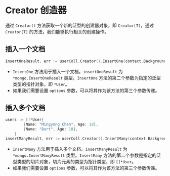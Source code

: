 # Creator 创造器
通过 `Creator()` 方法获取一个新的泛型的创建器对象，即 `Creator[T]`，通过 `Creator[T]` 的方法，我们能够执行相关的创建操作。
## 插入一个文档
```go
insertOneResult, err := userColl.Creator().InsertOne(context.Background(), &User{Name: "Mingyong Chen", Age: 18})
```
- `InsertOne` 方法用于插入一个文档。`insertOneResult` 为 `*mongo.InsertOneResult` 类型。`InsertOne` 方法的第二个参数为指定的泛型类型的指针对象，即 `*User`。
- 如果我们需要设置 `options` 参数，可以将其作为该方法的第三个参数传递。

## 插入多个文档
```go
users := []*User{
		{Name: "Mingyong Chen", Age: 18},
		{Name: "Burt", Age: 18},
	}
insertManyResult, err := userColl.Creator().InsertMany(context.Background(), users)
```
- `InsertMany` 方法用于插入多个文档。`insertManyResult` 为 `*mongo.InsertManyResult` 类型。`InsertMany` 方法的第二个参数是指定的泛型类型的切片对象，切片元素的类型为指针类型，即 `[]*User`。
- 如果我们需要设置 `options` 参数，可以将其作为该方法的第三个参数传递。
